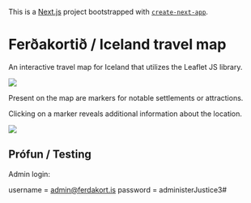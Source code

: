 This is a [Next.js](https://nextjs.org/) project bootstrapped with [`create-next-app`](https://github.com/vercel/next.js/tree/canary/packages/create-next-app).

# Ferðakortið / Iceland travel map

An interactive travel map for Iceland that utilizes the Leaflet JS library.


<kbd> <img src="https://github.com/user-attachments/assets/5240be1b-733d-4175-9044-9525388da25d" /> </kbd>


Present on the map are markers for notable settlements or attractions.

Clicking on a marker reveals additional information about the location.


<kbd> <img src="https://github.com/user-attachments/assets/98ccbc2e-1843-4b14-9c3d-45063bf86956" /> </kbd>

## Prófun / Testing

Admin login:

username = admin@ferdakort.is
password = administerJustice3#
